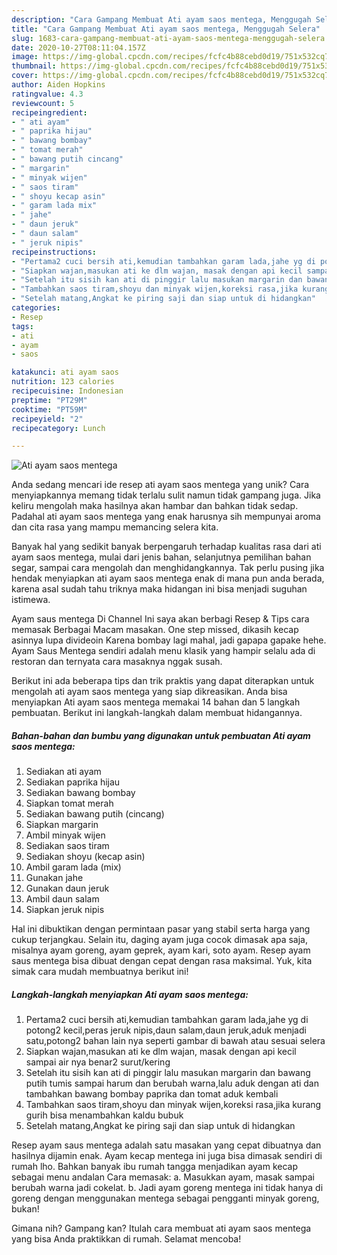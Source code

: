 ```yaml
---
description: "Cara Gampang Membuat Ati ayam saos mentega, Menggugah Selera"
title: "Cara Gampang Membuat Ati ayam saos mentega, Menggugah Selera"
slug: 1683-cara-gampang-membuat-ati-ayam-saos-mentega-menggugah-selera
date: 2020-10-27T08:11:04.157Z
image: https://img-global.cpcdn.com/recipes/fcfc4b88cebd0d19/751x532cq70/ati-ayam-saos-mentega-foto-resep-utama.jpg
thumbnail: https://img-global.cpcdn.com/recipes/fcfc4b88cebd0d19/751x532cq70/ati-ayam-saos-mentega-foto-resep-utama.jpg
cover: https://img-global.cpcdn.com/recipes/fcfc4b88cebd0d19/751x532cq70/ati-ayam-saos-mentega-foto-resep-utama.jpg
author: Aiden Hopkins
ratingvalue: 4.3
reviewcount: 5
recipeingredient:
- " ati ayam"
- " paprika hijau"
- " bawang bombay"
- " tomat merah"
- " bawang putih cincang"
- " margarin"
- " minyak wijen"
- " saos tiram"
- " shoyu kecap asin"
- " garam lada mix"
- " jahe"
- " daun jeruk"
- " daun salam"
- " jeruk nipis"
recipeinstructions:
- "Pertama2 cuci bersih ati,kemudian tambahkan garam lada,jahe yg di potong2 kecil,peras jeruk nipis,daun salam,daun jeruk,aduk menjadi satu,potong2 bahan lain nya seperti gambar di bawah atau sesuai selera"
- "Siapkan wajan,masukan ati ke dlm wajan, masak dengan api kecil sampai air nya benar2 surut/kering"
- "Setelah itu sisih kan ati di pinggir lalu masukan margarin dan bawang putih tumis sampai harum dan berubah warna,lalu aduk dengan ati dan tambahkan bawang bombay paprika dan tomat aduk kembali"
- "Tambahkan saos tiram,shoyu dan minyak wijen,koreksi rasa,jika kurang gurih bisa menambahkan kaldu bubuk"
- "Setelah matang,Angkat ke piring saji dan siap untuk di hidangkan"
categories:
- Resep
tags:
- ati
- ayam
- saos

katakunci: ati ayam saos 
nutrition: 123 calories
recipecuisine: Indonesian
preptime: "PT29M"
cooktime: "PT59M"
recipeyield: "2"
recipecategory: Lunch

---
```



![Ati ayam saos mentega](https://img-global.cpcdn.com/recipes/fcfc4b88cebd0d19/751x532cq70/ati-ayam-saos-mentega-foto-resep-utama.jpg)

Anda sedang mencari ide resep ati ayam saos mentega yang unik? Cara menyiapkannya memang tidak terlalu sulit namun tidak gampang juga. Jika keliru mengolah maka hasilnya akan hambar dan bahkan tidak sedap. Padahal ati ayam saos mentega yang enak harusnya sih mempunyai aroma dan cita rasa yang mampu memancing selera kita.

Banyak hal yang sedikit banyak berpengaruh terhadap kualitas rasa dari ati ayam saos mentega, mulai dari jenis bahan, selanjutnya pemilihan bahan segar, sampai cara mengolah dan menghidangkannya. Tak perlu pusing jika hendak menyiapkan ati ayam saos mentega enak di mana pun anda berada, karena asal sudah tahu triknya maka hidangan ini bisa menjadi suguhan istimewa.

Ayam saus mentega Di Channel Ini saya akan berbagi Resep &amp; Tips cara memasak Berbagai Macam masakan. One step missed, dikasih kecap asinnya lupa divideoin Karena bombay lagi mahal, jadi gapapa gapake hehe. Ayam Saus Mentega sendiri adalah menu klasik yang hampir selalu ada di restoran dan ternyata cara masaknya nggak susah.


Berikut ini ada beberapa tips dan trik praktis yang dapat diterapkan untuk mengolah ati ayam saos mentega yang siap dikreasikan. Anda bisa menyiapkan Ati ayam saos mentega memakai 14 bahan dan 5 langkah pembuatan. Berikut ini langkah-langkah dalam membuat hidangannya.

<!--inarticleads1-->

##### Bahan-bahan dan bumbu yang digunakan untuk pembuatan Ati ayam saos mentega:

1. Sediakan  ati ayam
1. Sediakan  paprika hijau
1. Sediakan  bawang bombay
1. Siapkan  tomat merah
1. Sediakan  bawang putih (cincang)
1. Siapkan  margarin
1. Ambil  minyak wijen
1. Sediakan  saos tiram
1. Sediakan  shoyu (kecap asin)
1. Ambil  garam lada (mix)
1. Gunakan  jahe
1. Gunakan  daun jeruk
1. Ambil  daun salam
1. Siapkan  jeruk nipis


Hal ini dibuktikan dengan permintaan pasar yang stabil serta harga yang cukup terjangkau. Selain itu, daging ayam juga cocok dimasak apa saja, misalnya ayam goreng, ayam geprek, ayam kari, soto ayam. Resep ayam saus mentega bisa dibuat dengan cepat dengan rasa maksimal. Yuk, kita simak cara mudah membuatnya berikut ini! 

<!--inarticleads2-->

##### Langkah-langkah menyiapkan Ati ayam saos mentega:

1. Pertama2 cuci bersih ati,kemudian tambahkan garam lada,jahe yg di potong2 kecil,peras jeruk nipis,daun salam,daun jeruk,aduk menjadi satu,potong2 bahan lain nya seperti gambar di bawah atau sesuai selera
1. Siapkan wajan,masukan ati ke dlm wajan, masak dengan api kecil sampai air nya benar2 surut/kering
1. Setelah itu sisih kan ati di pinggir lalu masukan margarin dan bawang putih tumis sampai harum dan berubah warna,lalu aduk dengan ati dan tambahkan bawang bombay paprika dan tomat aduk kembali
1. Tambahkan saos tiram,shoyu dan minyak wijen,koreksi rasa,jika kurang gurih bisa menambahkan kaldu bubuk
1. Setelah matang,Angkat ke piring saji dan siap untuk di hidangkan


Resep ayam saus mentega adalah satu masakan yang cepat dibuatnya dan hasilnya dijamin enak. Ayam kecap mentega ini juga bisa dimasak sendiri di rumah lho. Bahkan banyak ibu rumah tangga menjadikan ayam kecap sebagai menu andalan Cara memasak: a. Masukkan ayam, masak sampai berubah warna jadi cokelat. b. Jadi ayam goreng mentega ini tidak hanya di goreng dengan menggunakan mentega sebagai pengganti minyak goreng, bukan! 

Gimana nih? Gampang kan? Itulah cara membuat ati ayam saos mentega yang bisa Anda praktikkan di rumah. Selamat mencoba!
